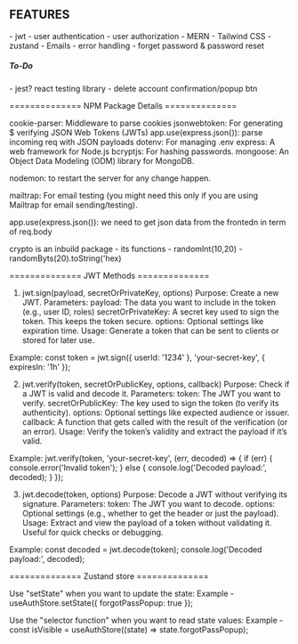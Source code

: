 
<h2>FEATURES</h2>
  - jwt
  - user authentication
  - user authorization
  - MERN
  - Tailwind CSS
  - zustand
  - Emails
  - error handling
  - forget password & password reset

<h5>To-Do</h5>
  - jest? react testing library
  - delete account confirmation/popup btn

============== NPM Package Details ============== 

  cookie-parser: Middleware to parse cookies
  jsonwebtoken: For generating $ verifying JSON Web Tokens (JWTs)
  app.use(express.json()):  parse incoming req with JSON payloads
  dotenv: For managing .env 
  express: A web framework for Node.js
  bcryptjs: For hashing passwords.
  mongoose: An Object Data Modeling (ODM) library for MongoDB.


  nodemon: to restart the server for any change happen.


  mailtrap: For email testing (you might need this only if you are using Mailtrap for email sending/testing).



  app.use(express.json()):  we need to get json data from the frontedn in term of req.body 

  crypto is an inbuild package - its functions
    - randomInt(10,20)
    - randomByts(20).toString('hex)

  
============== JWT Methods ============== 

1. jwt.sign(payload, secretOrPrivateKey, options)
  Purpose: Create a new JWT.
  Parameters:
  payload: The data you want to include in the token (e.g., user ID, roles)
  secretOrPrivateKey: A secret key used to sign the token. This keeps the token secure.
  options: Optional settings like expiration time.
  Usage: Generate a token that can be sent to clients or stored for later use.

  Example:
    const token = jwt.sign({ userId: '1234' }, 'your-secret-key', { expiresIn: '1h' });

2. jwt.verify(token, secretOrPublicKey, options, callback)
  Purpose: Check if a JWT is valid and decode it.
  Parameters:
  token: The JWT you want to verify.
  secretOrPublicKey: The key used to sign the token (to verify its authenticity).
  options: Optional settings like expected audience or issuer.
  callback: A function that gets called with the result of the verification (or an error).
  Usage: Verify the token’s validity and extract the payload if it’s valid.

  Example:
  jwt.verify(token, 'your-secret-key', (err, decoded) => {
    if (err) {
      console.error('Invalid token');
    } else {
      console.log('Decoded payload:', decoded);
    }
    });

3. jwt.decode(token, options)
  Purpose: Decode a JWT without verifying its signature.
  Parameters:
  token: The JWT you want to decode.
  options: Optional settings (e.g., whether to get the header or just the payload).
  Usage: Extract and view the payload of a token without validating it. Useful for quick checks or debugging.

  Example:
  const decoded = jwt.decode(token);
  console.log('Decoded payload:', decoded);


============== Zustand store ============== 

Use "setState" when you want to update the state:
  Example - useAuthStore.setState({ forgotPassPopup: true });
  
Use the "selector function" when you want to read state values:
  Example - const isVisible = useAuthStore((state) => state.forgotPassPopup);